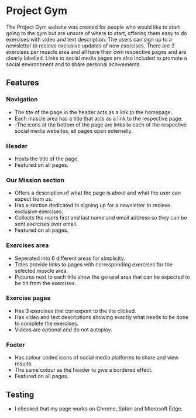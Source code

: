 # Project Gym

The Project Gym website was created for people who would like to start going to the gym but are unsure of where to start, offering them easy to do exercises with video and text description. The users can sign up to a newsletter to recieve exclusive updates of new exercises. There are 3 exercises per muscle area and all have their own respective pages and are clearly labelled. Links to social media pages are also included to promote a social environtment and to share personal achivements.


## Features

### Navigation 

- The tite of the page in the header acts as a link to the homepage.
- Each muscle area has a title that acts as a link to the respective page.
- -The icons at the bottom of the page are links to each of the respective social media websites, all pages open externally.

### Header

- Hosts the title of the page.
- Featured on all pages.

### Our Mission section

- Offers a description of what the page is about and what the user can expect from us.
- Has a section dedicated to signing up for a newsletter to recieve exclusive exercises.
- Collects the users first and last name and email address so they can be sent exercises over email.
- Featured on all pages.

### Exercises area

- Seperated into 6 different areas for simplicity.
- Titles provide links to pages with corresponding exercises for the selected muscle area.
- Pictures next to each title show the general area that can be expected to be hit from the exercises.

### Exercise pages

- Has 3 exercises that correspont to the tite clicked.
- Has video and text descriptions showing exactly what needs to be done to complete the exercises.
- Videos are optional and do not autoplay.

### Footer

- Has colour coded icons of social media platforms to share and view results.
- The same colour as the header to give a bordered effect.
- Featured on all pages.

## Testing

- I checked that my page works on Chrome, Safari and Microsoft Edge.


